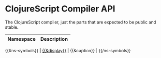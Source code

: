 # ClojureScript Compiler API

The ClojureScript compiler, just the parts that are expected to be public and stable.

| Namespace | Description |
|-----------|-------------|
{{#ns-symbols}}
| [{{&display}}]({{&link}}) | {{&caption}} |
{{/ns-symbols}}
